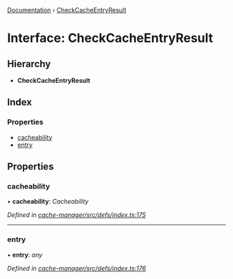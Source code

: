 [Documentation](../README.md) › [CheckCacheEntryResult](checkcacheentryresult.md)

# Interface: CheckCacheEntryResult

## Hierarchy

* **CheckCacheEntryResult**

## Index

### Properties

* [cacheability](checkcacheentryresult.md#cacheability)
* [entry](checkcacheentryresult.md#entry)

## Properties

###  cacheability

• **cacheability**: *Cacheability*

*Defined in [cache-manager/src/defs/index.ts:175](https://github.com/badbatch/graphql-box/blob/bf369f2/packages/cache-manager/src/defs/index.ts#L175)*

___

###  entry

• **entry**: *any*

*Defined in [cache-manager/src/defs/index.ts:176](https://github.com/badbatch/graphql-box/blob/bf369f2/packages/cache-manager/src/defs/index.ts#L176)*
